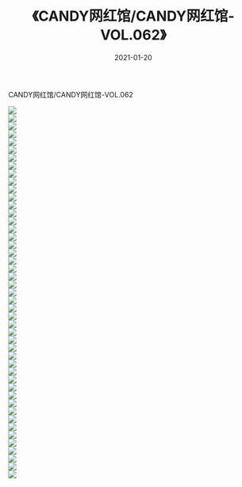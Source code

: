 ﻿---
layout: post
title:  《CANDY网红馆/CANDY网红馆-VOL.062》
date:   2021-01-20
img: http://img.660000.xyz/Sharelink/网络美图/2021/CANDY网红馆/CANDY网红馆-VOL.062/000.jpg
categories: [美女, 清纯, 唯美]
---

CANDY网红馆/CANDY网红馆-VOL.062

 ![](http://img.660000.xyz/Sharelink/网络美图/2021/CANDY网红馆/CANDY网红馆-VOL.062/001.jpg) <br>![](http://img.660000.xyz/Sharelink/网络美图/2021/CANDY网红馆/CANDY网红馆-VOL.062/002.jpg) <br>![](http://img.660000.xyz/Sharelink/网络美图/2021/CANDY网红馆/CANDY网红馆-VOL.062/003.jpg) <br>![](http://img.660000.xyz/Sharelink/网络美图/2021/CANDY网红馆/CANDY网红馆-VOL.062/004.jpg) <br>![](http://img.660000.xyz/Sharelink/网络美图/2021/CANDY网红馆/CANDY网红馆-VOL.062/005.jpg) <br>![](http://img.660000.xyz/Sharelink/网络美图/2021/CANDY网红馆/CANDY网红馆-VOL.062/006.jpg) <br>![](http://img.660000.xyz/Sharelink/网络美图/2021/CANDY网红馆/CANDY网红馆-VOL.062/007.jpg) <br>![](http://img.660000.xyz/Sharelink/网络美图/2021/CANDY网红馆/CANDY网红馆-VOL.062/008.jpg) <br>![](http://img.660000.xyz/Sharelink/网络美图/2021/CANDY网红馆/CANDY网红馆-VOL.062/009.jpg) <br>![](http://img.660000.xyz/Sharelink/网络美图/2021/CANDY网红馆/CANDY网红馆-VOL.062/010.jpg) <br>![](http://img.660000.xyz/Sharelink/网络美图/2021/CANDY网红馆/CANDY网红馆-VOL.062/011.jpg) <br>![](http://img.660000.xyz/Sharelink/网络美图/2021/CANDY网红馆/CANDY网红馆-VOL.062/012.jpg) <br>![](http://img.660000.xyz/Sharelink/网络美图/2021/CANDY网红馆/CANDY网红馆-VOL.062/013.jpg) <br>![](http://img.660000.xyz/Sharelink/网络美图/2021/CANDY网红馆/CANDY网红馆-VOL.062/014.jpg) <br>![](http://img.660000.xyz/Sharelink/网络美图/2021/CANDY网红馆/CANDY网红馆-VOL.062/015.jpg) <br>![](http://img.660000.xyz/Sharelink/网络美图/2021/CANDY网红馆/CANDY网红馆-VOL.062/016.jpg) <br>![](http://img.660000.xyz/Sharelink/网络美图/2021/CANDY网红馆/CANDY网红馆-VOL.062/017.jpg) <br>![](http://img.660000.xyz/Sharelink/网络美图/2021/CANDY网红馆/CANDY网红馆-VOL.062/018.jpg) <br>![](http://img.660000.xyz/Sharelink/网络美图/2021/CANDY网红馆/CANDY网红馆-VOL.062/019.jpg) <br>![](http://img.660000.xyz/Sharelink/网络美图/2021/CANDY网红馆/CANDY网红馆-VOL.062/020.jpg) <br>![](http://img.660000.xyz/Sharelink/网络美图/2021/CANDY网红馆/CANDY网红馆-VOL.062/021.jpg) <br>![](http://img.660000.xyz/Sharelink/网络美图/2021/CANDY网红馆/CANDY网红馆-VOL.062/022.jpg) <br>![](http://img.660000.xyz/Sharelink/网络美图/2021/CANDY网红馆/CANDY网红馆-VOL.062/023.jpg) <br>![](http://img.660000.xyz/Sharelink/网络美图/2021/CANDY网红馆/CANDY网红馆-VOL.062/024.jpg) <br>![](http://img.660000.xyz/Sharelink/网络美图/2021/CANDY网红馆/CANDY网红馆-VOL.062/025.jpg) <br>![](http://img.660000.xyz/Sharelink/网络美图/2021/CANDY网红馆/CANDY网红馆-VOL.062/026.jpg) <br>![](http://img.660000.xyz/Sharelink/网络美图/2021/CANDY网红馆/CANDY网红馆-VOL.062/027.jpg) <br>![](http://img.660000.xyz/Sharelink/网络美图/2021/CANDY网红馆/CANDY网红馆-VOL.062/028.jpg) <br>![](http://img.660000.xyz/Sharelink/网络美图/2021/CANDY网红馆/CANDY网红馆-VOL.062/029.jpg) <br>![](http://img.660000.xyz/Sharelink/网络美图/2021/CANDY网红馆/CANDY网红馆-VOL.062/030.jpg) <br>![](http://img.660000.xyz/Sharelink/网络美图/2021/CANDY网红馆/CANDY网红馆-VOL.062/031.jpg) <br>![](http://img.660000.xyz/Sharelink/网络美图/2021/CANDY网红馆/CANDY网红馆-VOL.062/032.jpg) <br>![](http://img.660000.xyz/Sharelink/网络美图/2021/CANDY网红馆/CANDY网红馆-VOL.062/033.jpg) <br>![](http://img.660000.xyz/Sharelink/网络美图/2021/CANDY网红馆/CANDY网红馆-VOL.062/034.jpg) <br>![](http://img.660000.xyz/Sharelink/网络美图/2021/CANDY网红馆/CANDY网红馆-VOL.062/035.jpg) <br>![](http://img.660000.xyz/Sharelink/网络美图/2021/CANDY网红馆/CANDY网红馆-VOL.062/036.jpg) <br>![](http://img.660000.xyz/Sharelink/网络美图/2021/CANDY网红馆/CANDY网红馆-VOL.062/037.jpg) <br>![](http://img.660000.xyz/Sharelink/网络美图/2021/CANDY网红馆/CANDY网红馆-VOL.062/038.jpg) <br>![](http://img.660000.xyz/Sharelink/网络美图/2021/CANDY网红馆/CANDY网红馆-VOL.062/039.jpg) <br>![](http://img.660000.xyz/Sharelink/网络美图/2021/CANDY网红馆/CANDY网红馆-VOL.062/040.jpg) <br>![](http://img.660000.xyz/Sharelink/网络美图/2021/CANDY网红馆/CANDY网红馆-VOL.062/041.jpg) <br>![](http://img.660000.xyz/Sharelink/网络美图/2021/CANDY网红馆/CANDY网红馆-VOL.062/042.jpg) <br>![](http://img.660000.xyz/Sharelink/网络美图/2021/CANDY网红馆/CANDY网红馆-VOL.062/043.jpg) <br>![](http://img.660000.xyz/Sharelink/网络美图/2021/CANDY网红馆/CANDY网红馆-VOL.062/044.jpg) <br>![](http://img.660000.xyz/Sharelink/网络美图/2021/CANDY网红馆/CANDY网红馆-VOL.062/045.jpg) <br>![](http://img.660000.xyz/Sharelink/网络美图/2021/CANDY网红馆/CANDY网红馆-VOL.062/046.jpg) <br>![](http://img.660000.xyz/Sharelink/网络美图/2021/CANDY网红馆/CANDY网红馆-VOL.062/047.jpg) <br>